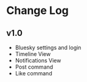 # Change Log

## v1.0

-   Bluesky settings and login
-   Timeline View
-   Notifications View
-   Post command
-   Like command
